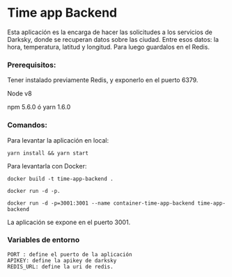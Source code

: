 
# Time app Backend

Esta aplicación es la encarga de hacer las solicitudes a los servicios de Darksky, donde se recuperan datos sobre las ciudad. Entre esos datos: la hora, temperatura, latitud y longitud. Para luego guardalos en el Redis.

### Prerequisitos:

Tener instalado previamente Redis, y exponerlo en el puerto 6379.

Node v8

npm 5.6.0 ó yarn 1.6.0

### Comandos:

Para levantar la aplicación en local:

    yarn install && yarn start

Para levantarla con Docker:

    docker build -t time-app-backend .

    docker run -d -p.

    docker run -d -p=3001:3001 --name container-time-app-backend time-app-backend

La aplicación se expone en el puerto 3001.

### Variables de entorno

    PORT : define el puerto de la aplicación
    APIKEY: define la apikey de darksky
    REDIS_URL: define la uri de redis.
